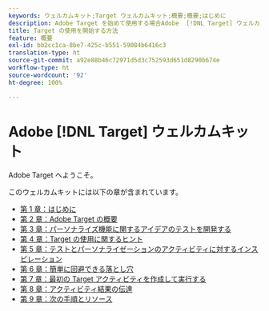 ```yaml
---
keywords: ウェルカムキット;Target ウェルカムキット;概要;概要;はじめに
description: Adobe Target を始めて使用する場合Adobe  [!DNL Target] ウェルカムキットですぐに作業を始めることができます。
title: Target の使用を開始する方法
feature: 概要
exl-id: bb2cc1ca-8be7-425c-b551-59084b6416c3
translation-type: ht
source-git-commit: a92e88b46c72971d5d3c752593d651d8290b674e
workflow-type: ht
source-wordcount: '92'
ht-degree: 100%

---
```


# Adobe [!DNL Target] ウェルカムキット

Adobe Target へようこそ。

このウェルカムキットには以下の章が含まれています。

* [第 1 章：はじめに](/help/c-intro/target-welcome-kit-1.md)
* [第 2 章：Adobe Target の概要](/help/c-intro/target-welcome-kit-2.md)
* [第 3 章：パーソナライズ機能に関するアイデアのテストを開発する](/help/c-intro/target-welcome-kit-3.md)
* [第 4 章：Target の使用に関するヒント](/help/c-intro/target-welcome-kit-4.md)
* [第 5 章：テストとパーソナライゼーションのアクティビティに対するインスピレーション](/help/c-intro/target-welcome-kit-5.md)
* [第 6 章：簡単に回避できる落とし穴](/help/c-intro/target-welcome-kit-6.md)
* [第 7 章：最初の Target アクティビティを作成して実行する](/help/c-intro/target-welcome-kit-7.md)
* [第 8 章：アクティビティ結果の伝達](/help/c-intro/target-welcome-kit-8.md)
* [第 9 章：次の手順とリソース](/help/c-intro/target-welcome-kit-9.md)
